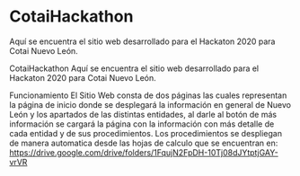 # CotaiHackathon
Aquí se encuentra el sitio web desarrollado para el Hackaton 2020 para Cotai Nuevo León.

CotaiHackathon
Aquí se encuentra el sitio web desarrollado para el Hackaton 2020 para Cotai Nuevo León.

Funcionamiento
El Sitio Web consta de dos páginas las cuales representan la página de inicio donde se desplegará la información en general de Nuevo León y los apartados de las distintas entidades, al darle al botón de más información se cargará la página con la información con más detalle de cada entidad y de sus procedimientos. Los procedimientos se despliegan de manera automatica desde las hojas de calculo que se encuentran en: https://drive.google.com/drive/folders/1FqujN2FpDH-10Tj08dJYtptjGAY-vrVR
